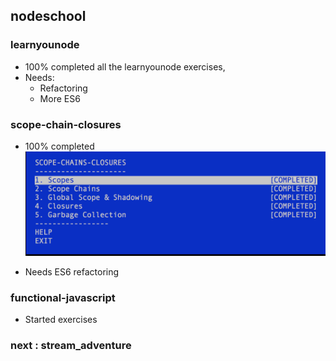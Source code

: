 ## nodeschool

### learnyounode

- 100% completed all the learnyounode exercises,
- Needs:
    - Refactoring
    - More ES6
  
### scope-chain-closures

- 100% completed
    ![scope-chain-closures](scope-chains-closures/sccjs.png?raw=true "scope-chain-closures")
  
- Needs ES6 refactoring

### functional-javascript

- Started exercises

### next : stream_adventure




